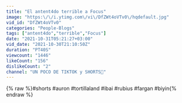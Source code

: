 ```yaml
---
title: "El antent4do terrible a Focus"
image: "https:\/\/i.ytimg.com\/vi\/DfZWt4oVTv0\/hqdefault.jpg"
vid_id: "DfZWt4oVTv0"
categories: "People-Blogs"
tags: ["antent4do","terrible","Focus"]
date: "2021-10-31T05:21:27+03:00"
vid_date: "2021-10-30T21:10:50Z"
duration: "PT40S"
viewcount: "1446"
likeCount: "156"
dislikeCount: "2"
channel: "UN POCO DE TIKTOK y SHORTS🔴"
---
```

{% raw %}#shorts #auron #tortillaland #ibai #rubius #fargan #biyin{% endraw %}
